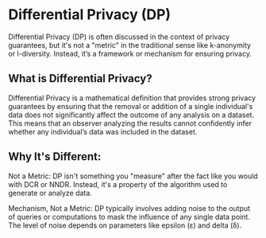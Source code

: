 # Differential Privacy (DP)
Differential Privacy (DP) is often discussed in the context of privacy guarantees, but it's not a "metric" in the traditional sense like k-anonymity or l-diversity. Instead, it’s a framework or mechanism for ensuring privacy.

## What is Differential Privacy?
Differential Privacy is a mathematical definition that provides strong privacy guarantees by ensuring that the removal or addition of a single individual's data does not significantly affect the outcome of any analysis on a dataset. This means that an observer analyzing the results cannot confidently infer whether any individual’s data was included in the dataset.

## Why It's Different:
Not a Metric: DP isn't something you "measure" after the fact like you would with DCR or NNDR. Instead, it's a property of the algorithm used to generate or analyze data.

Mechanism, Not a Metric: DP typically involves adding noise to the output of queries or computations to mask the influence of any single data point. The level of noise depends on parameters like epsilon (ε) and delta (δ).